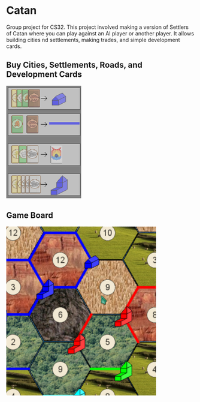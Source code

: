 # Catan

Group project for CS32. This project involved making a version of Settlers of Catan where you can play against an AI player or another player. It allows building cities nd settlements, making trades, and simple development cards.

## Buy Cities, Settlements, Roads, and Development Cards

<img src="https://raw.githubusercontent.com/agale123/Catan/master/building.png" width="200px">

## Game Board
<img src="https://raw.githubusercontent.com/agale123/Catan/master/board.png" width="400px">
